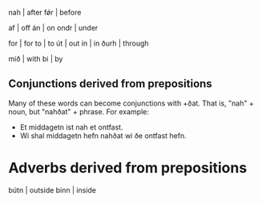 

nah | after
fǿr | before

af | off
án | on
ondr | under

for | for 
to | to
út | out
in | in
ðurh | through


mið | with
bi | by



## Conjunctions derived from prepositions

Many of these words can become conjunctions with +ðat. That is, "nah" + noun, but "nahðat" + phrase. For example:

- Et middagetn ist nah et ontfast.
- Wi shal middagetn hefn nahðat wi ðe ontfast hefn.

# Adverbs derived from prepositions

bútn | outside
binn | inside
